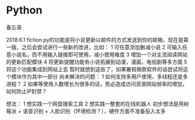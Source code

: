 # Python
备忘录

2018.6.1
fiction.py的功能是将小说更新以邮件的方式发送到你的邮箱，现在是第一版，之后会尝试进行一些新的改进，比如：
1 可任意添加删减小说
2 可输入任意小说名，而不用输入链接即可使用，减小使用难度
3 增加一个对主流阅读网站的更新匹配模块
4 将更新提醒功能有小说拓展到动漫，漫画，电视剧等多方面
5 将这个功能集成到网站上去
暂时就想到这些了，如果暑假做款软件的话尝试将这个模块作为其中一部分
尚未解决的问题：
1 如何支持多用户使用，多线程还是多进程？
2 如果等使用人数增长为很多的话，势必造成访问资源网站频率的增加，如何防止IP封禁？

想法：
1 想实践一个网盘搜索工具
2 想实践一整套的在线机器人
 初步想法是用树莓派 + 语音识别 + 人脸识别（环境检测？），硬件方面不准备投入太多
